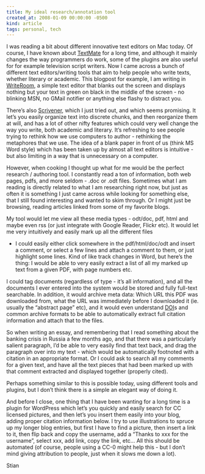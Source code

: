 ```yaml
---
title: My ideal research/annotation tool
created_at: 2008-01-09 00:00:00 -0500
kind: article
tags: personal, tech
---
```


I was reading a bit about different innovative text editors on Mac
today. Of course, I have known about [TextMate](http://macromates.com/)
for a long time, and although it mainly changes the way programmers do
work, some of the plugins are also useful for for example television
script writers. Now I came across a bunch of different text
editors/writing tools that aim to help people who write texts, whether
literary or academic. This blogpost for example, I am writing in
[WriteRoom](http://hogbaysoftware.com/products/writeroom), a simple text
editor that blanks out the screen and displays nothing but your text in
green on black in the middle of the screen - no blinking MSN, no GMail
notifier or anything else flashy to distract you.

There’s also
[Scrivener](http://www.literatureandlatte.com/scrivener.html), which I
just tried out, and which seems promising. It let’s you easily organize
text into discrete chunks, and then reorganize them at will, and has a
lot of other nifty features which could very well change the way you
write, both academic and literary. It’s refreshing to see people trying
to rethink how we use computers to author - rethinking the metaphores
that we use. The idea of a blank paper in front of us (think MS Word
style) which has been taken up by almost all text editors is intuitive -
but also limiting in a way that is unnecessary on a computer.

However, when cooking I thought up what for me would be the perfect
research / authoring tool. I constantly read a ton of information, both
web pages, pdfs, and more seldom - .doc or .odt files. Sometimes what I
am reading is directly related to what I am researching right now, but
just as often it is something I just came across while looking for
something else, that I still found interesting and wanted to skim
through. Or I might just be browsing, reading articles linked from some
of my favorite blogs.

My tool would let me view all these media types - odt/doc, pdf, html and
maybe even rss (or just integrate with Google Reader, Flickr etc). It
would let me very intuitively and easily mark up all the different files
- I could easily either click somewhere in the pdf/html/doc/odt and
insert a comment, or select a few lines and attach a comment to them, or
just highlight some lines. Kind of like track changes in Word, but
here’s the thing: I would be able to very easily extract a list of all
my marked up text from a given PDF, with page numbers etc.

I could tag documents (regardless of type - it’s all information), and
all the documents I ever entered into the system would be stored and
fully full-text searchable. In addition, it would archive meta data:
Which URL this PDF was downloaded from, what the URL was immediately
before I downloaded it (ie. usually the “abstract page” etc), and it
would even understand
[DOI](http://en.wikipedia.org/wiki/Digital_object_identifier)s and
common archive formats to be able to automatically extract full citation
information and attach that to the files.

So when writing an essay, and remembering that I read something about
the banking crisis in Russia a few months ago, and that there was a
particularly salient paragraph, I’d be able to very easily find that
text back, and drag the paragraph over into my text - which would be
automatically footnoted with a citation in an appropriate format. Or I
could ask to search all my comments for a given text, and have all the
text pieces that had been marked up with that comment extracted and
displayed together (properly cited).

Perhaps something similar to this is possible today, using different
tools and plugins, but I don’t think there is a simple an elegant way of
doing it.

And before I close, one thing that I have been wanting for a long time
is a plugin for WordPress which let’s you quickly and easily search for
CC licensed pictures, and then let’s you insert them easily into your
blog, adding proper citation information below. I try to use
illustrations to spruce up my longer blog entries, but first I have to
find a picture, then insert a link to it, then flip back and copy the
username, add a “Thanks to xxx for the username”, select xxx, add link,
copy the link, etc… All this should be automated (of course, people
using a CC-0 might help this - but I don’t mind giving attribution to
people, just when it slows me down a lot).

Stian
